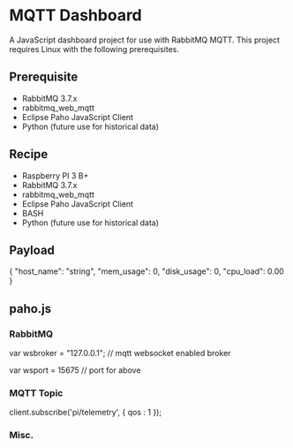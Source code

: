 # MQTT Dashboard

A JavaScript dashboard project for use with RabbitMQ MQTT.  This project requires Linux with the following prerequisites.

## Prerequisite

* RabbitMQ 3.7.x
* rabbitmq_web_mqtt
* Eclipse Paho JavaScript Client
* Python (future use for historical data)

## Recipe

* Raspberry PI 3 B+
* RabbitMQ 3.7.x
* rabbitmq_web_mqtt
* Eclipse Paho JavaScript Client
* BASH
* Python (future use for historical data)

## Payload

{
	"host_name": "string",
	"mem_usage": 0,
	"disk_usage": 0,
	"cpu_load": 0.00
}

## paho.js

### RabbitMQ

var wsbroker = "127.0.0.1"; // mqtt websocket enabled broker

var wsport = 15675 // port for above

### MQTT Topic
client.subscribe('pi/telemetry', {
			qos : 1
		});

### Misc.

